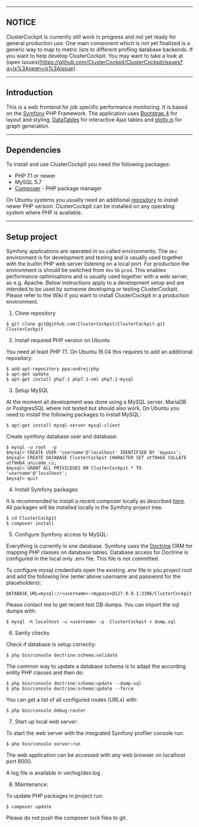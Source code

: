 --------------------------------------------------------------------------------
NOTICE
--------------------------------------------------------------------------------

ClusterCockpit is currently still work in progress and not yet ready for
general production use. One main component which is not yet finalized is
a generic way to map to metric lists to different profling database backends. If you want to help develop ClusterCockpit. You
may want to take a look at (open issues)[https://github.com/ClusterCockpit/ClusterCockpit/issues?q=is%3Aopen+is%3Aissue].


--------------------------------------------------------------------------------
Introduction
--------------------------------------------------------------------------------

This is a web frontend for job specific performance monitoring. It is based on
the [Symfony](https://symfony.com) PHP Framework. The application uses
[Bootstrap 4](http://getbootstrap.com) for layout and styling,
[DataTables](https://datatables.net) for interactive Ajax tables and
[plotly.js](https://plot.ly/javascript/) for graph generation.

--------------------------------------------------------------------------------
Dependencies
--------------------------------------------------------------------------------

To install and use ClusterCockpit you need the following packages:
- PHP 7.1 or newer
- MySQL 5.7
- [Composer](https://getcomposer.org) - PHP package manager

On Ubuntu systems you usually need an additional
[repository](https://launchpad.net/~ondrej/+archive/ubuntu/php) to install newer
PHP version. ClusterCockpit can be installed on any operating system where PHP
is available.

--------------------------------------------------------------------------------
Setup project
--------------------------------------------------------------------------------

Symfony applications are operated in so called environments.  The `dev`
environment is for development and testing and is usually used together with
the builtin PHP web server listening on a local port. For production the
environment is should be switched from `dev` to `prod`. This enables
performance optimisations and is usually used together with a web server, as
e.g. Apache. Below instructions apply to a development setup and are intended
to be used by someone developing or testing ClusterCockpit. Please refer to the
Wiki if you want to install ClusterCockpit in a production environment.

1. Clone repository
```
$ git clone git@github.com:ClusterCockpit/ClusterCockpit.git ClusterCockpit
```

2. Install required PHP version on Ubuntu

You need at least PHP 7.1. On Ubuntu 16.04 this requires to add an additional repository:
```
$ add-apt-repository ppa:ondrej/php
$ apt-get update
$ apt-get install php7.1 php7.1-xml php7.1-mysql
```

3. Setup MySQL

At the moment all development was done using a MySQL server. MariaDB or
PostgresSQL where not tested but should also work. On Ubuntu you need to
install the following packages to install MySQL:

```
$ apt-get install mysql-server mysql-client
```

Create symfony database user and database:

```
$ mysql -u root  -p
$mysql> CREATE USER 'username'@'localhost' IDENTIFIED BY 'mypass';
$mysql> CREATE DATABASE ClusterCockpit CHARACTER SET utf8mb4 COLLATE utf8mb4_unicode_ci;
$mysql> GRANT ALL PRIVILEGES ON ClusterCockpit.* TO 'username'@'localhost'; 
$mysql> quit
```

4. Install Symfony packages

It is recommended to install a recent composer locally as described [here](https://getcomposer.org/download/).
All packages will be installed locally in the Symfony project tree.

```
$ cd ClusterCockpit
$ composer install
```

5. Configure Symfony access to MySQL:

Everything is currently in one database. Symfony uses the
[Doctrine](https://www.doctrine-project.org) ORM for mapping PHP classes on
database tables. Database access for Doctrine is configured in the local only
.env file. This file is not committed.

To configure mysql credentials open the existing .env file in you project root and add the following line (enter above username and password for the placeholders):

```
DATABASE_URL=mysql://<username>:<mypass>@127.0.0.1:3306/ClusterCockpit

```

Please contact me to get recent test DB dumps. You can import the sql dumps with:

```
$ mysql -h localhost -u <username> -p  ClusterCockpit < dump.sql
```

6. Sanity checks

Check if database is setup correctly:
```
$ php bin/console doctrine:schema:validate
```

The common way to update a database schema is to adapt the according entity PHP classes and then do:
```
$ php bin/console doctrine:schema:update --dump-sql
$ php bin/console doctrine:schema:update --force
```

You can get a list of all configured routes (URLs) with:
```
$ php bin/console debug:router
```

7. Start up local web server:

To start the web server with the integrated Symfony profiler console run:
```
$ php bin/console server:run
```

The web application can be accessed with any web browser on localhost port 8000.

A log file is available in var/log/dev.log .

8. Maintenance:

To update PHP packages in project run:
```
$ composer update
```
Please do not push the composer lock files to git.



